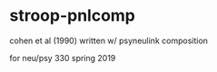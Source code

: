 # stroop-pnlcomp

cohen et al (1990) written w/ psyneulink composition

for neu/psy 330 spring 2019 

